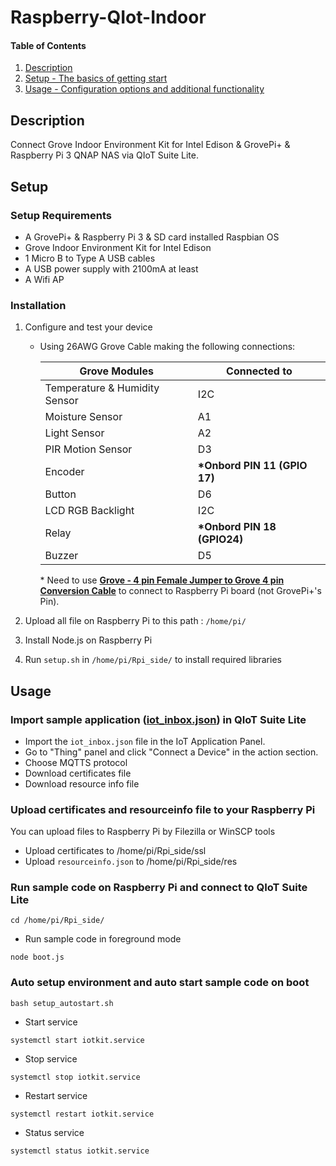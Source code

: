# Raspberry-QIot-Indoor
#### Table of Contents

1. [Description](#description)
2. [Setup - The basics of getting start](#setup)
3. [Usage - Configuration options and additional functionality](#usage)

## Description

Connect Grove Indoor Environment Kit for Intel Edison & GrovePi+ & Raspberry Pi 3 QNAP NAS via QIoT Suite Lite.

## Setup

### Setup Requirements

* A GrovePi+ & Raspberry Pi 3 & SD card installed Raspbian OS
* Grove Indoor Environment Kit for Intel Edison
* 1 Micro B to Type A USB cables
* A USB power supply with 2100mA at least
* A Wifi AP


### Installation

1. Configure and test your device

    * Using 26AWG Grove Cable making the following connections:

      |    Grove Modules    | Connected to |
      | ---------- | --- |
      | Temperature & Humidity Sensor |  I2C |
      | Moisture Sensor | A1 |
      | Light Sensor | A2 |
      | PIR Motion Sensor | D3 |
      | Encoder | **\*Onbord PIN 11 (GPIO 17)** |
      | Button | D6 |
      | LCD RGB Backlight | I2C |
      | Relay | **\*Onbord PIN 18 (GPIO24)** |
      | Buzzer | D5 |
      
      \* Need to use **[Grove - 4 pin Female Jumper to Grove 4 pin Conversion Cable](https://www.seeedstudio.com/Grove-4-pin-Female-Jumper-to-Grove-4-pin-Conversion-Cable-5-PCs-per-PAck.html)** to connect to Raspberry Pi board (not GrovePi+'s Pin).

2. Upload all file on Raspberry Pi to this path : `/home/pi/`

3. Install Node.js on Raspberry Pi

4. Run `setup.sh` in `/home/pi/Rpi_side/` to install required libraries

## Usage
### Import sample application ([iot_inbox.json](/QIoT_side/iot_inbox.json)) in QIoT Suite Lite
* Import the `iot_inbox.json` file in the IoT Application Panel.
* Go to "Thing" panel and click "Connect a Device" in the action section.
* Choose MQTTS protocol
* Download certificates file
* Download resource info file

### Upload certificates and resourceinfo file to your Raspberry Pi
You can upload files to Raspberry Pi by Filezilla or WinSCP tools
* Upload certificates to /home/pi/Rpi_side/ssl
* Upload `resourceinfo.json` to /home/pi/Rpi_side/res

### Run sample code on Raspberry Pi and connect to QIoT Suite Lite
  ~~~
  cd /home/pi/Rpi_side/
  ~~~

  * Run sample code in foreground mode
  ~~~
  node boot.js
  ~~~
### Auto setup environment and auto start sample code on boot 
  ~~~
  bash setup_autostart.sh
  ~~~

  * Start service
  ~~~
  systemctl start iotkit.service
  ~~~
  * Stop service
  ~~~
  systemctl stop iotkit.service
  ~~~
  * Restart service
  ~~~
  systemctl restart iotkit.service
  ~~~
  * Status service
  ~~~
  systemctl status iotkit.service
  ~~~